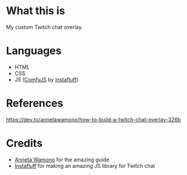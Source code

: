 # What this is
My custom Twitch chat overlay.

# Languages
- HTML
- CSS
- JS ([ComfyJS](https://github.com/instafluff/ComfyJS) by [instafluff](https://github.com/instafluff))

# References
https://dev.to/annetawamono/how-to-build-a-twitch-chat-overlay-326b

# Credits
- [Anneta Wamono](https://dev.to/annetawamono) for the amazing guide
- [Instafluff](https://github.com/instafluff) for making an amazing JS library for Twitch chat
